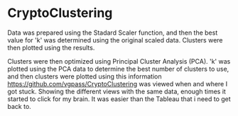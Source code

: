 # CryptoClustering
Data was prepared using the Stadard Scaler function, and then the best value for 'k' was determined using the original scaled data. Clusters were then plotted using the results.

Clusters were then optimized using Principal Cluster Analysis (PCA). 'k' was plotted using the PCA data to determine the best number of clusters to use, and then clusters were plotted using this information
https://github.com/vgpass/CryptoClustering was viewed when and where I got stuck. Showing the different views with the same data, enough times it started to click for my brain.  It was easier than the Tableau that i need to get back to.  
